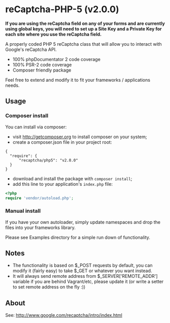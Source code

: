 reCaptcha-PHP-5 (v2.0.0)
==========================

**If you are using the reCaptcha field on any of your forms and are currently using global keys, you will need to set up a Site Key and a Private Key for each site where you use the reCaptcha field.**

A properly coded PHP 5 reCaptcha class that will allow you to interact with Google's
reCaptcha API.

- 100% phpDocumentator 2 code coverage
- 100% PSR-2 code coverage
- Composer friendly package

Feel free to extend and modify it to fit your frameworks / applications needs.

Usage
-----

### Composer install
You can install via composer:
- visit http://getcomposer.org to install composer on your system;
- create a composer.json file in your project root:

```
{
  "require": {
      "recaptcha/php5": "v2.0.0"
  }
}
```
- download and install the package with `composer install`;
- add this line to your application's `index.php` file:

```php
<?php
require 'vendor/autoload.php';
```
### Manual install

If you have your own autoloader, simply update namespaces and drop the files
into your frameworks library.

Please see Examples directory for a simple run down of functionality.

Notes
-----

- The functionality is based on $_POST requests by default, you can modify it (fairly easy) to take
$_GET or whatever you want instead.
- It will always send remote address from $_SERVER['REMOTE_ADDR'] variable if you are behind Vagrant/etc, please update it
(or write a setter to set remote address on the fly :))

About
-----

See: http://www.google.com/recaptcha/intro/index.html
